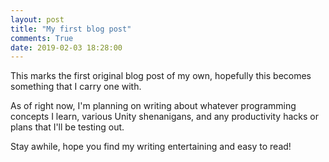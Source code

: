 ```yaml
---
layout: post
title: "My first blog post"
comments: True
date: 2019-02-03 18:28:00
---
```


This marks the first original blog post of my own, hopefully this becomes something that I carry one with.


As of right now, I'm planning on writing about whatever programming concepts I learn, various Unity shenanigans, and any productivity hacks or plans that I'll be testing out. 

Stay awhile, hope you find my writing entertaining and easy to read!